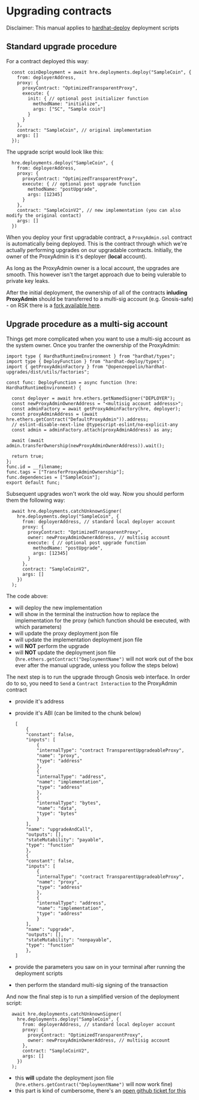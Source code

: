 # Upgrading contracts

Disclaimer: This manual applies to [hardhat-deploy](https://github.com/wighawag/hardhat-deploy) deployment scripts

## Standard upgrade procedure

For a contract deployed this way:

```
  const coinDeployment = await hre.deployments.deploy("SampleCoin", {
    from: deployerAddress,
    proxy: {
      proxyContract: "OptimizedTransparentProxy",
      execute: {
        init: { // optional post initializer function
          methodName: "initialize",
          args: ["SC", "Sample coin"]
        }
      }
    },
    contract: "SampleCoin", // original implementation
    args: []
  });
```

The upgrade script would look like this:

```
  hre.deployments.deploy("SampleCoin", {
    from: deployerAddress,
    proxy: {
      proxyContract: "OptimizedTransparentProxy",
      execute: { // optional post upgrade function
        methodName: "postUpgrade",
        args: [12345]
      }
    },
    contract: "SampleCoinV2", // new implementation (you can also modify the original contact)
    args: []
  })
```

When you deploy your first upgradable contract, a `ProxyAdmin.sol` contract is automatically being deployed. This is the contract through which we're actually performing upgrades on our upgradable contracts. Initially, the owner of the ProxyAdmin is it's deployer (**local** account).

As long as the ProxyAdmin owner is a local account, the upgrades are smooth. This however isn't the target approach due to being vulerable to private key leaks.

After the initial deployment, the ownership of all of the contracts **inluding ProxyAdmin** should be transferred to a multi-sig account (e.g. Gnosis-safe) - on RSK there is a [fork available here](https://rsk-gnosis-safe.com/).

## Upgrade procedure as a multi-sig account

Things get more complicated when you want to use a multi-sig account as the system owner. Once you tranfer the ownership of the ProxyAdmin:

```
import type { HardhatRuntimeEnvironment } from "hardhat/types";
import type { DeployFunction } from "hardhat-deploy/types";
import { getProxyAdminFactory } from "@openzeppelin/hardhat-upgrades/dist/utils/factories";

const func: DeployFunction = async function (hre: HardhatRuntimeEnvironment) {

  const deployer = await hre.ethers.getNamedSigner("DEPLOYER");
  const newProxyAdminOwnerAddress = "<multisig account addresss>";
  const adminFactory = await getProxyAdminFactory(hre, deployer);
  const proxyAdminAddress = (await hre.ethers.getContract("DefaultProxyAdmin")).address;
  // eslint-disable-next-line @typescript-eslint/no-explicit-any
  const admin = adminFactory.attach(proxyAdminAddress) as any;

  await (await admin.transferOwnership(newProxyAdminOwnerAddress)).wait();

  return true;
};
func.id = __filename;
func.tags = ["TransferProxyAdminOwnership"];
func.dependencies = ["SampleCoin"];
export default func;
```

Subsequent upgrades won't work the old way. Now you should perform them the following way:

```
  await hre.deployments.catchUnknownSigner(
    hre.deployments.deploy("SampleCoin", {
      from: deployerAddress, // standard local deployer account
      proxy: {
        proxyContract: "OptimizedTransparentProxy",
        owner: newProxyAdminOwnerAddress, // multisig account
        execute: { // optional post upgrade function
          methodName: "postUpgrade",
          args: [12345]
        }
      },
      contract: "SampleCoinV2",
      args: []
    })
  );
```

The code above:

- will deploy the new implementation
- will show in the terminal the instruction how to replace the implementation for the proxy (which function should be executed, with which parameters)
- will update the proxy deployment json file
- will update the implementation deployment json file
- will **NOT** perform the upgrade
- will **NOT** update the deployment json file (`hre.ethers.getContract("DeploymentName")` will not work out of the box ever after the manual upgrade, unless you follow the steps below)

The next step is to run the upgrade through Gnosis web interface. In order do to so, you need to `Send` a `Contract Interaction` to the ProxyAdmin contract

- provide it's address
- provide it's ABI (can be limited to the chunk below)

  ```
  [
      {
      "constant": false,
      "inputs": [
          {
          "internalType": "contract TransparentUpgradeableProxy",
          "name": "proxy",
          "type": "address"
          },
          {
          "internalType": "address",
          "name": "implementation",
          "type": "address"
          },
          {
          "internalType": "bytes",
          "name": "data",
          "type": "bytes"
          }
      ],
      "name": "upgradeAndCall",
      "outputs": [],
      "stateMutability": "payable",
      "type": "function"
      },
      {
      "constant": false,
      "inputs": [
          {
          "internalType": "contract TransparentUpgradeableProxy",
          "name": "proxy",
          "type": "address"
          },
          {
          "internalType": "address",
          "name": "implementation",
          "type": "address"
          }
      ],
      "name": "upgrade",
      "outputs": [],
      "stateMutability": "nonpayable",
      "type": "function"
      },
  ]
  ```

- provide the parameters you saw on in your terminal after running the deployment scripts
- then perform the standard multi-sig signing of the transaction

And now the final step is to run a simplified version of the deployment script:

```
  await hre.deployments.catchUnknownSigner(
    hre.deployments.deploy("SampleCoin", {
      from: deployerAddress, // standard local deployer account
      proxy: {
        proxyContract: "OptimizedTransparentProxy",
        owner: newProxyAdminOwnerAddress, // multisig account
      },
      contract: "SampleCoinV2",
      args: []
    })
  );
```

- this **will** update the deployment json file (`hre.ethers.getContract("DeploymentName")` will now work fine)
- this part is kind of cumbersome, there's an [open github ticket for this](https://github.com/wighawag/hardhat-deploy/issues/259)
